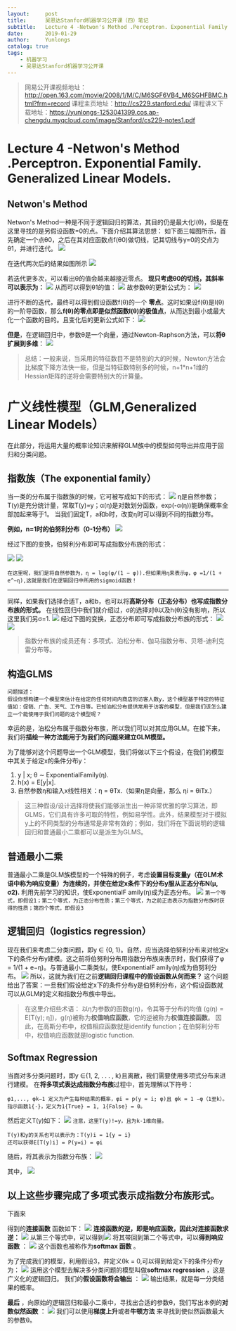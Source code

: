 ```yaml
---
layout:     post
title:      吴恩达Stanford机器学习公开课（四）笔记
subtitle:   Lecture 4 -Netwon's Method .Perceptron. Exponential Family. Generalized Linear Models.
date:       2019-01-29
author:     Yunlongs
catalog: true
tags:
    - 机器学习
    - 吴恩达Stanford机器学习公开课
---
```


>网易公开课视频地址：http://open.163.com/movie/2008/1/M/C/M6SGF6VB4_M6SGHFBMC.html?frm=record
课程主页地址：http://cs229.stanford.edu/
课程讲义下载地址：https://yunlongs-1253041399.cos.ap-chengdu.myqcloud.com/image/Stanford/cs229-notes1.pdf

# Lecture 4 -Netwon's Method .Perceptron. Exponential Family. Generalized Linear Models.

## Netwon's Method

Netwon's Method一种是不同于逻辑回归的算法，其目的仍是最大化l(θ)，但是在这里寻找的是另假设函数=0的点。下面介绍其算法思想：
如下面三幅图所示，首先确定一个点θ0，之后在其对应函数点f(θ0)做切线，记其切线与y=0的交点为θ1，并进行迭代。
![](https://yunlongs-1253041399.cos.ap-chengdu.myqcloud.com/image/Stanford/lecture-4-1.jpg)

在迭代两次后的结果如图所示
![](https://yunlongs-1253041399.cos.ap-chengdu.myqcloud.com/image/Stanford/lecture-4-2.jpg)

若迭代更多次，可以看出θ的值会越来越接近零点。
**现只考虑θ0的切线，其斜率可以表示为：**
![](https://yunlongs-1253041399.cos.ap-chengdu.myqcloud.com/image/Stanford/lecture-4-3.jpg)
从而可以得到θ1的值：
![](https://yunlongs-1253041399.cos.ap-chengdu.myqcloud.com/image/Stanford/lecture-4-4.jpg)
故参数θ的更新公式为：
![](https://yunlongs-1253041399.cos.ap-chengdu.myqcloud.com/image/Stanford/lecture-4-5.jpg)

进行不断的迭代，最终可以得到假设函数f(θ)的一个 **零点**。这时如果设f(θ)是l(θ)的一阶导函数，那么**f(θ)的零点即是似然函数l(θ)的极值点**，从而达到最小或最大化一个函数的目的。且变化后的更新公式如下：
![](https://yunlongs-1253041399.cos.ap-chengdu.myqcloud.com/image/Stanford/lecture-4-6.jpg)

**但是**，在逻辑回归中，参数θ是一个向量，通过Newton-Raphson方法，可以**将θ扩展到多维**：
![](https://yunlongs-1253041399.cos.ap-chengdu.myqcloud.com/image/Stanford/lecture-4-7.jpg)

>总结：一般来说，当采用的特征数目不是特别的大的时候，Newton方法会比梯度下降方法快一些，但是当特征数特别多的时候，n+1*n+1维的Hessian矩阵的逆将会需要特别大的计算量。

# 广义线性模型（GLM,Generalized Linear Models）
在此部分，将运用大量的概率论知识来解释GLM族中的模型如何导出并应用于回归和分类问题。
## 指数族（The exponential family）
当一类的分布属于指数族的时候，它可被写成如下的形式：
![](https://yunlongs-1253041399.cos.ap-chengdu.myqcloud.com/image/Stanford/lecture-4-8.jpg)
η是自然参数；T(y)是充分统计量，常取T(y)=y；α(η)是对数划分函数，exp(-α(η))能确保概率全部加起来等于1。
当我们固定T，a和b时，改变η时可以得到不同的指数分布。

**例如，n=1时的伯努利分布（0-1分布）**
![](https://yunlongs-1253041399.cos.ap-chengdu.myqcloud.com/image/Stanford/lecture-4-9.jpg)

经过下图的变换，伯努利分布即可写成指数分布族的形式：

![](https://yunlongs-1253041399.cos.ap-chengdu.myqcloud.com/image/Stanford/lecture-4-11.jpg)
![](https://yunlongs-1253041399.cos.ap-chengdu.myqcloud.com/image/Stanford/lecture-4-12.jpg)

`在这里呢，我们是将自然参数为，η = log(φ/(1 − φ)).但如果用η来表示φ，φ =1/(1 + e^−η),这就是我们在逻辑回归中所用的sigmoid函数！`

---
同样，如果我们选择合适T，a和b，也可以将**高斯分布（正态分布）也写成指数分布族的形式。**
在线性回归中我们就介绍过，σ的选择对θ以及h(θ)没有影响，所以这里我们另σ=1.
![](https://yunlongs-1253041399.cos.ap-chengdu.myqcloud.com/image/Stanford/lecture-4-13.jpg)
经过下图的变换，正态分布即可写成指数分布族的形式：
![](https://yunlongs-1253041399.cos.ap-chengdu.myqcloud.com/image/Stanford/lecture-4-14.jpg)
![](https://yunlongs-1253041399.cos.ap-chengdu.myqcloud.com/image/Stanford/lecture-4-15.jpg)

>指数分布族的成员还有：多项式、泊松分布、伽马指数分布、贝塔-迪利克雷分布等。

## 构造GLMS
```
问题描述：
假设你想构建一个模型来估计在给定的任何时间内商店的访客人数y，这个模型基于特定的特征值如：促销、广告、天气、工作日等。已知泊松分布提供常用于访客的模型，但是我们该怎么建立一个能使用于我们问题的这个模型呢？
```
幸运的是，泊松分布属于指数分布族，所以我们可以对其应用GLM。在接下来，我们将**描绘一种方法能用于为我们的问题来建立GLM模型。**

为了能够对这个问题导出一个GLM模型，我们将做以下三个假设，在我们的模型中其关于给定x的条件分布y：
1. y | x; θ ∼ ExponentialFamily(η).
2. h(x) = E[y|x].
3. 自然参数η和输入x线性相关：η = θTx.（如果η是向量，那么 ηi = θiTx.）
>这三种假设/设计选择将使我们能够派生出一种非常优雅的学习算法，即GLMS，它们具有许多可取的特性，例如易学性。此外，结果模型对于模拟y上的不同类型的分布通常是非常有效的；例如，我们将在下面说明的逻辑回归和普通最小二乘都可以是派生为GLMS。

## 普通最小二乘
普通最小二乘是GLM族模型的一个特殊的例子，考虑**设置目标变量y（在GLM术语中称为响应变量）为连续的，并使在给定x条件下的分布y服从正态分布N(µ, σ2).** 利用先前学习的知识，使ExponentialF amily(η)成为正态分布。
![](https://yunlongs-1253041399.cos.ap-chengdu.myqcloud.com/image/Stanford/lecture-4-16.jpg)
`第一个等式，即假设1；第二个等式，为正态分布性质；第三个等式，为之前正态表示为指数分布族时获得的性质；第四个等式，即假设3`

## 逻辑回归（logistics regression）
现在我们来考虑二分类问题，即y ∈ {0, 1}。自然，应当选择伯努利分布来对给定x下的条件分布y建模。这之前将伯努利分布用指数分布族来表示时，我们获得了φ = 1/(1 + e−η)。与普通最小二乘类似，使ExponentialF amily(η)成为伯努利分布。
![](https://yunlongs-1253041399.cos.ap-chengdu.myqcloud.com/image/Stanford/lecture-4-17.jpg)
所以，这就为我们在之前**逻辑回归课程中的假设函数从何而来？** 这个问题给出了答案：一旦我们假设给定x下的条件分布y是伯努利分布，这个假设函数就可以从GLM的定义和指数分布族中导出。

>在这里介绍些术语：
以η为参数的函数g(η)，令其等于分布的均值 (g(η) = E[T(y); η])，g(η)被称为**权值响应函数**，它的逆被称为**权值连接函数**。
因此，在高斯分布中，权值相应函数就是identify function；在伯努利分布中，权值响应函数就是logistic function.

## Softmax Regression
当面对多分类问题时，即y ∈{1, 2, . . . , k}且离散，我们需要使用多项式分布来进行建模。
在**将多项式表达成指数分布族**过程中，首先理解以下符号：
```
φ1,..., φk−1 定义为产生每种结果的概率，φi = p(y = i; φ)且 φk = 1 −φ（1至k）。
指示函数1{·}，定义为1{True} = 1, 1{False} = 0。
``` 
然后定义T(y)如下：
![](https://yunlongs-1253041399.cos.ap-chengdu.myqcloud.com/image/Stanford/lecture-4-18.jpg)
`注意，这里T(y)!=y，且为k-1维向量。`

```
T(y)和y的关系也可以表示为：T(y)i = 1{y = i}
还可以获得E[T(y)i] = P(y=i) = φi
```
随后，将其表示为指数分布族：
![](https://yunlongs-1253041399.cos.ap-chengdu.myqcloud.com/image/Stanford/lecture-4-19.jpg)

其中，
![](https://yunlongs-1253041399.cos.ap-chengdu.myqcloud.com/image/Stanford/lecture-4-20.jpg)

以上这些步骤完成了多项式表示成指数分布族形式。
---
下面来

得到的**连接函数** 函数如下：
![](https://yunlongs-1253041399.cos.ap-chengdu.myqcloud.com/image/Stanford/lecture-4-21.jpg)
**连接函数的逆，即是响应函数，因此对连接函数求逆：**
![](https://yunlongs-1253041399.cos.ap-chengdu.myqcloud.com/image/Stanford/lecture-4-22.jpg)
从第三个等式中，可以得到![](https://yunlongs-1253041399.cos.ap-chengdu.myqcloud.com/image/Stanford/lecture-4-23.jpg)
将其带回到第二个等式中，可以**得到响应函数** ：
![](https://yunlongs-1253041399.cos.ap-chengdu.myqcloud.com/image/Stanford/lecture-4-24.jpg)
这个函数也被称作为**softmax 函数** 。


为了完成我们的模型，利用假设3，并定义θk = 0,可以得到给定x下的条件分布y为：
![](https://yunlongs-1253041399.cos.ap-chengdu.myqcloud.com/image/Stanford/lecture-4-25.jpg)
运用这个模型去解决多分类问题的模型叫做**softmax regression** ，这是广义化的逻辑回归。
我们的**假设函数将会输出** ：
![](https://yunlongs-1253041399.cos.ap-chengdu.myqcloud.com/image/Stanford/lecture-4-26.jpg)
输出结果，就是每一分类结果的概率。

**最后** ，向原始的逻辑回归和最小二乘中，寻找出合适的参数θ，我们写出本例的**对数似然函数** ：
![](https://yunlongs-1253041399.cos.ap-chengdu.myqcloud.com/image/Stanford/lecture-4-27.jpg)
我们可以使用**梯度上升**或者**牛顿方法** 来寻找到使似然函数最大的参数θ。